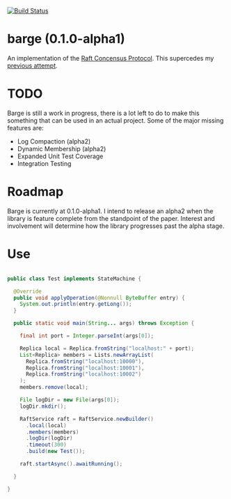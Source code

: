 [![Build Status](https://travis-ci.org/mgodave/barge.png)](https://travis-ci.org/mgodave/barge)

barge (0.1.0-alpha1)
=====

An implementation of the [Raft Concensus Protocol][1]. This supercedes my [previous attempt][2].

[1]: https://ramcloud.stanford.edu/wiki/download/attachments/11370504/raft.pdf
[2]: https://github.com/mgodave/raft

TODO
====
Barge is still a work in progress, there is a lot left to do to make this something that can be used in an actual project. Some of the major missing features are:

* Log Compaction (alpha2)
* Dynamic Membership (alpha2)
* Expanded Unit Test Coverage
* Integration Testing

Roadmap
=======
Barge is currently at 0.1.0-alpha1. I intend to release an alpha2 when the library is feature complete from the standpoint of the paper. Interest and involvement will
determine how the library progresses past the alpha stage.

Use
===

```java

public class Test implements StateMachine {

  @Override
  public void applyOperation(@Nonnull ByteBuffer entry) {
    System.out.println(entry.getLong());
  }

  public static void main(String... args) throws Exception {

    final int port = Integer.parseInt(args[0]);

    Replica local = Replica.fromString("localhost:" + port);
    List<Replica> members = Lists.newArrayList(
      Replica.fromString("localhost:10000"),
      Replica.fromString("localhost:10001"),
      Replica.fromString("localhost:10002")
    );
    members.remove(local);

    File logDir = new File(args[0]);
    logDir.mkdir();

    RaftService raft = RaftService.newBuilder()
      .local(local)
      .members(members)
      .logDir(logDir)
      .timeout(300)
      .build(new Test());

    raft.startAsync().awaitRunning();

  }

}


```
